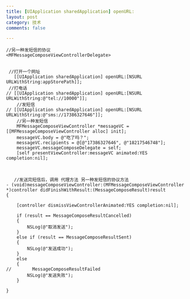 ```yaml
---
title: [UIApplication sharedApplication] openURL:
layout: post
category: 技术
comments: false

---
```


	//另一种发短信的协议
	<MFMessageComposeViewControllerDelegate>
	
	
	 //打开一个网址
	   [[UIApplication sharedApplication] openURL:[NSURL URLWithString:appStorePath]];
	 //打电话
	// [[UIApplication sharedApplication] openURL:[NSURL URLWithString:@"tel://10000"]];
	    //发短信
	// [[UIApplication sharedApplication] openURL:[NSURL URLWithString:@"sms://17386327646"]];
	    //另一种发短信
	    MFMessageComposeViewController *messageVC = [[MFMessageComposeViewController alloc] init];
	    messageVC.body = @"吃了吗？";
	    messageVC.recipients = @[@"17386327646", @"18217546748"];
	    messageVC.messageComposeDelegate = self;
	    [self presentViewController:messageVC animated:YES completion:nil];
	    
	    
	    
	   //发送完短信后，调用 代理方法 另一种发短信的协议方法
	- (void)messageComposeViewController:(MFMessageComposeViewController *)controller didFinishWithResult:(MessageComposeResult)result
	{
	    
	    [controller dismissViewControllerAnimated:YES completion:nil];
	    
	    if (result == MessageComposeResultCancelled)
	    {
	        NSLog(@"取消发送");
	    }
	    else if (result == MessageComposeResultSent)
	    {
	        NSLog(@"发送成功");
	    }
	    else
	    {
	//        MessageComposeResultFailed
	        NSLog(@"发送失败");
	    }
	    
	}
